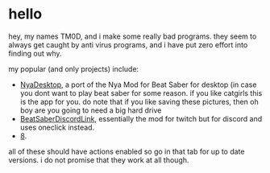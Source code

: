 # hello

hey, my names TM0D, and i make some really bad programs. they seem to always get caught by anti virus programs, and i have put zero effort into finding out why.

my popular (and only projects) include: 

 - [NyaDesktop](https://github.com/TM0D/NyaDesktop), a port of the Nya Mod for Beat Saber for desktop (in case you dont want to play beat saber for some reason. if you like catgirls this is the app for you. do note that if you like saving these pictures, then oh boy are you going to need a big hard drive
 - [BeatSaberDiscordLink](https://github.com/TM0D/BeatSaberDiscordLink), essentially the mod for twitch but for discord and uses oneclick instead.
 - [8](https://github.com/TM0D/8).
 
 all of these should have actions enabled so go in that tab for up to date versions. i do not promise that they work at all though.
